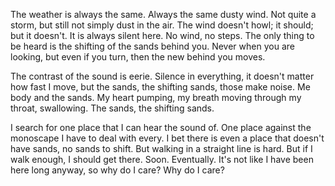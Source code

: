 The weather is always the same. Always the same dusty wind. Not quite a storm, but still not simply dust in the air. The wind doesn't howl; it should; but it doesn't. It is always silent here. No wind, no steps. The only thing to be heard is the shifting of the sands behind you. Never when you are looking, but even if you turn, then the new behind you moves.

The contrast of the sound is eerie. Silence in everything, it doesn't matter how fast I move, but the sands, the shifting sands, those make noise. Me body and the sands. My heart pumping, my breath moving through my throat, swallowing. The sands, the shifting sands.

I search for one place that I can hear the sound of. One place against the monoscape I have to deal with every. I bet there is even a place that doesn't have sands, no sands to shift. But walking in a straight line is hard. But if I walk enough, I should get there. Soon. Eventually. It's not like I have been here long anyway, so why do I care? Why do I care?
